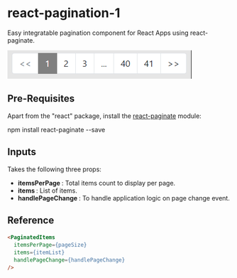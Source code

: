 # react-pagination-1
Easy integratable pagination component for React Apps using react-paginate.

<img src="https://github.com/jayknayak/react-pagination-1/blob/main/img/Pagination.PNG" alt="Pagination" />


## Pre-Requisites
Apart from the "react" package, install the [react-paginate](https://www.npmjs.com/package/react-paginate) module:

npm install react-paginate --save

## Inputs
Takes the following three props:
* <b> itemsPerPage </b>: Total items count to display per page.
* <b> items </b>: List of items.
* <b> handlePageChange </b>: To handle application logic on page change event.

## Reference
```html
<PaginatedItems
  itemsPerPage={pageSize}
  items={itemList}
  handlePageChange={handlePageChange}
/>
```
